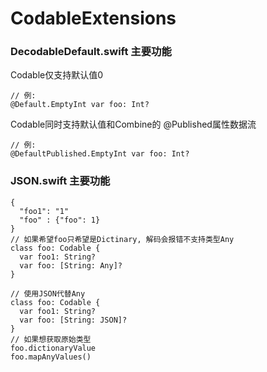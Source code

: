 # CodableExtensions
### DecodableDefault.swift 主要功能

Codable仅支持默认值0
```
// 例: 
@Default.EmptyInt var foo: Int?
```
Codable同时支持默认值和Combine的 @Published属性数据流
```
// 例:
@DefaultPublished.EmptyInt var foo: Int?
```
### JSON.swift 主要功能
```
{
  "foo1": "1"
  "foo" : {"foo": 1}
}
// 如果希望foo只希望是Dictinary, 解码会报错不支持类型Any
class foo: Codable {
  var foo1: String?
  var foo: [String: Any]?
}

// 使用JSON代替Any
class foo: Codable {
  var foo1: String?
  var foo: [String: JSON]?
}
// 如果想获取原始类型
foo.dictionaryValue
foo.mapAnyValues()

```
